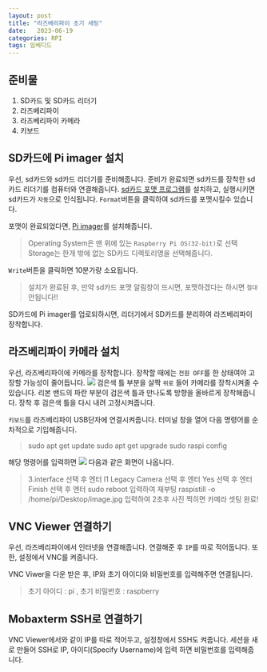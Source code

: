 ```yaml
---
layout: post
title: "라즈베리파이 초기 세팅"
date:   2023-06-19
categories: RPI
tags: 임베디드
---
```


## 준비물
1. SD카드 및 SD카드 리더기
2. 라즈베리파이
3. 라즈베리파이 카메라
4. 키보드

## SD카드에 Pi imager 설치
우선, sd카드와 sd카드 리더기를 준비해줍니다. 준비가 완료되면 sd카드를 장착한 sd카드 리더기를 컴퓨터와 연결해줍니다.
[sd카드 포맷 프로그램](https://www.sdcard.org/downloads/formatter/sd-memory-card-formatter-for-windows-download/)를 설치하고, 실행시키면 sd카드가 `자동`으로 인식됩니다.
`Format`버튼을 클릭하여 sd카드를 포맷시킬수 있습니다.

포맷이 완료되었다면, [Pi imager](https://www.raspberrypi.com/software/)를 설치해줍니다. 
>Operating System은 맨 위에 있는 `Raspberry Pi OS(32-bit)`로 선택
Storage는 한개 밖에 없는 SD카드 디렉토리명을 선택해줍니다.

`Write`버튼을 클릭하면 10분가량 소요됩니다.

>설치가 완료된 후, 만약 sd카드 포맷 알림창이 뜨시면, 포맷하겠다는 하시면 `절대` 안됩니다!!

SD카드에 Pi imager를 업로되하시면, 리더기에서 SD카드를 분리하여 라즈베리파이 장착합니다.


## 라즈베리파이 카메라 설치
우선, 라즈베리파이에 카메라를 장착합니다. 장착할 때에는 `전원 OFF`를 한 상태여야 고장할 가능성이 줄어듭니다. ![](https://images.velog.io/images/dev-hoon/post/ea0f4a17-0bae-4952-acde-ab6d8e106890/image.png)
검은색 틀 부분을 살짝 `위로` 들어 카메라를 장착시켜줄 수 있습니다. 리본 밴드의 파란 부분이 검은색 틀과 만나도록 방향을 올바르게 장착해줍니다. 장착 후 검은색 틀을 다시 내려 고정시켜줍니다.

`키보드`를 라즈베리파이 USB단자에 연결시켜줍니다. 터미널 창을 열어 다음 명령어를 순차적으로 기입해줍니다.

>sudo apt get update
sudo apt get upgrade
sudo raspi config

해당 명령어를 입력하면
![](https://images.velog.io/images/dev-hoon/post/1ac5a257-f49d-48ee-9893-78c3365a5bb5/image.png)
다음과 같은 화면이 나옵니다.
>3.interface 선택 후 엔터
I1 Legacy Camera 선택 후 엔터
Yes 선택 후  엔터
 Finish 선택 후 엔터
 sudo reboot 입력하여 재부팅
 raspistill -o /home/pi/Desktop/image.jpg 입력하여 2초후 사진 찍히면 카메라 셋팅 완료!
 
 ## VNC Viewer 연결하기
 우선, 라즈베리파이에서 인터넷을 연결해줍니다. 연결해준 후 `IP`를 따로 적어둡니다. 
 또한, 설정에서 VNC를 켜줍니다.
 
 VNC Viwer을 다운 받은 후, IP와 초기 아이디와 비밀번호를 입력해주면 연결됩니다.
 > 초기 아이디 : pi , 초기 비밀번호 : raspberry
 
 ## Mobaxterm SSH로 연결하기
 VNC Viewer에서와 같이 IP를 따로 적어두고, 설정창에서 SSH도 켜줍니다.
 세션을 새로 만들어 SSH로 IP, 아이디(Specify Username)에 입력 하면 비밀번호를 입력해줍니다.
 